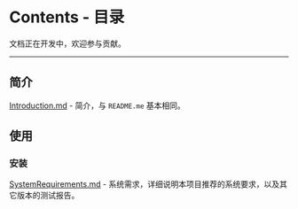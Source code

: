# Contents - 目录

文档正在开发中，欢迎参与贡献。

--- 

## 简介

[Introduction.md](./Introduction.md) - 简介，与 `README.me` 基本相同。

## 使用

### 安装

[SystemRequirements.md](./SystemRequirements.md) - 系统需求，详细说明本项目推荐的系统要求，以及其它版本的测试报告。
